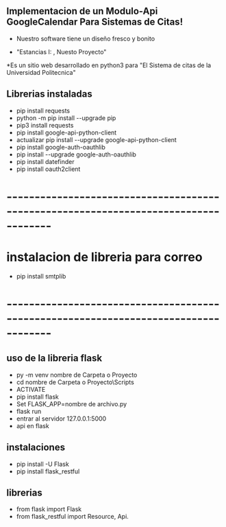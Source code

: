 ## Implementacion de un Modulo-Api GoogleCalendar Para Sistemas de Citas!
* Nuestro software tiene un diseño fresco y bonito  

* "Estancias I: , Nuesto Proyecto"

*Es un sitio web desarrollado en python3 para "El Sistema de citas de la Universidad Politecnica"

## Librerias instaladas
* pip install requests
* python -m pip install --upgrade pip
* pip3 install requests
* pip install google-api-python-client
* actualizar pip install --upgrade google-api-python-client
* pip install google-auth-oauthlib
* pip install --upgrade google-auth-oauthlib
* pip install datefinder
* pip install oauth2client
# ------------------------------------------------------------------------------------
# instalacion de libreria para correo
* pip install smtplib
# ------------------------------------------------------------------------------------
## uso de la libreria flask<br>
* py -m venv nombre de Carpeta o Proyecto
* cd nombre de Carpeta o Proyecto\Scripts
* ACTIVATE
* pip  install flask
* Set FLASK_APP=nombre de archivo.py
* flask run
* entrar al servidor 127.0.0.1:5000
* api en flask
## instalaciones
* pip install -U Flask
* pip install flask_restful
## librerias
* from flask import Flask
* from flask_restful import Resource, Api.
